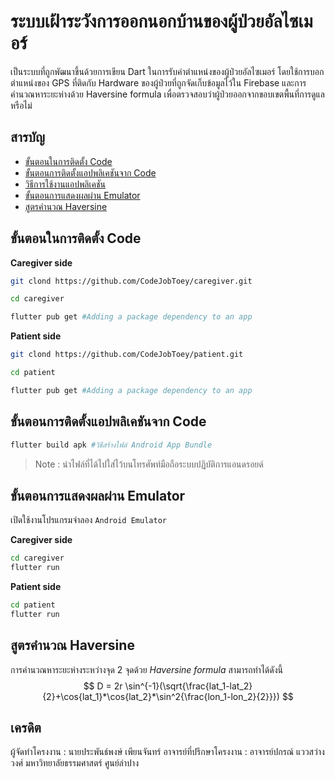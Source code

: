 # ระบบเฝ้าระวังการออกนอกบ้านของผู้ป่วยอัลไซเมอร์

เป็นระบบที่ถูกพัฒนาขึ้นด้วยการเขียน Dart ในการรับค่าตำแหน่งของผู้ป่วยอัลไซเมอร์ โดยใช้การบอกตำแหน่งของ GPS ที่ติดกับ Hardware ของผู้ป่วยที่ถูกจัดเก็บข้อมูลไว้ใน Firebase และการคำนวณหาระยะห่างด้วย Haversine formula เพื่อตรวจสอบว่าผู้ป่วยออกจากขอบเขตพื้นที่การดูแลหรือไม่

## สารบัญ
- [ขั้นตอนในการติดตั้ง Code](#%E0%B8%82%E0%B8%B1%E0%B9%89%E0%B8%99%E0%B8%95%E0%B8%AD%E0%B8%99%E0%B9%83%E0%B8%99%E0%B8%81%E0%B8%B2%E0%B8%A3%E0%B8%95%E0%B8%B4%E0%B8%94%E0%B8%95%E0%B8%B1%E0%B9%89%E0%B8%87-code)
- [ขั้นตอนการติดตั้งแอปพลิเคชันจาก Code](#%E0%B8%82%E0%B8%B1%E0%B9%89%E0%B8%99%E0%B8%95%E0%B8%AD%E0%B8%99%E0%B8%81%E0%B8%B2%E0%B8%A3%E0%B8%95%E0%B8%B4%E0%B8%94%E0%B8%95%E0%B8%B1%E0%B9%89%E0%B8%87%E0%B9%81%E0%B8%AD%E0%B8%9B%E0%B8%9E%E0%B8%A5%E0%B8%B4%E0%B9%80%E0%B8%84%E0%B8%8A%E0%B8%B1%E0%B8%99%E0%B8%88%E0%B8%B2%E0%B8%81-code)
- [วิธีการใช้งานแอปพลิเคชัน](#%E0%B8%A7%E0%B8%B4%E0%B8%98%E0%B8%B5%E0%B8%81%E0%B8%B2%E0%B8%A3%E0%B9%83%E0%B8%8A%E0%B9%89%E0%B8%87%E0%B8%B2%E0%B8%99%E0%B9%81%E0%B8%AD%E0%B8%9B%E0%B8%9E%E0%B8%A5%E0%B8%B4%E0%B9%80%E0%B8%84%E0%B8%8A%E0%B8%B1%E0%B8%99)
- [ขั้นตอนการแสดงผลผ่าน Emulator](#%E0%B8%82%E0%B8%B1%E0%B9%89%E0%B8%99%E0%B8%95%E0%B8%AD%E0%B8%99%E0%B8%81%E0%B8%B2%E0%B8%A3%E0%B9%81%E0%B8%AA%E0%B8%94%E0%B8%87%E0%B8%9C%E0%B8%A5%E0%B8%9C%E0%B9%88%E0%B8%B2%E0%B8%99-emulator)
- [สูตรคำนวณ Haversine](#%E0%B8%AA%E0%B8%B9%E0%B8%95%E0%B8%A3%E0%B8%84%E0%B8%B3%E0%B8%99%E0%B8%A7%E0%B8%93-haversine)

## ขั้นตอนในการติดตั้ง Code

**Caregiver side**
```bash
git clond https://github.com/CodeJobToey/caregiver.git 

cd caregiver

flutter pub get #Adding a package dependency to an app
```
**Patient side**
```bash
git clond https://github.com/CodeJobToey/patient.git

cd patient

flutter pub get #Adding a package dependency to an app
```

## ขั้นตอนการติดตั้งแอปพลิเคชันจาก Code
```bash
flutter build apk #วิธีสร้างไฟล์ Android App Bundle
```
>Note : นำไฟล์ที่ได้ไปใส่ไว้บนโทรศัพท์มือถือระบบปฏิบัติการแอนดรอยด์

## ขั้นตอนการแสดงผลผ่าน Emulator
เปิดใช้งานโปรแกรมจำลอง `Android Emulator`

**Caregiver side**
```bash
cd caregiver
flutter run
```
**Patient side**
```bash
cd patient
flutter run
```

## สูตรคำนวณ Haversine
การคำนวณหาระยะห่างระหว่างจุด 2 จุดด้วย  *Haversine formula* สามารถทำได้ดังนี้
$$
D = 2r \sin^{-1}(\sqrt{\frac{lat_1-lat_2}{2}+\cos{lat_1}*\cos{lat_2}*\sin^2{\frac{lon_1-lon_2}{2}}})
$$


## เครดิต
ผู้จัดทำโครงงาน : นายประพันธ์พงษ์ เพียนจันทร์
อาจารย์ที่ปรึกษาโครงงาน : อาจารย์ปกรณ์ แววสว่างวงศ์
มหาวิทยาลัยธรรมศาสตร์ ศูนย์ลำปาง
